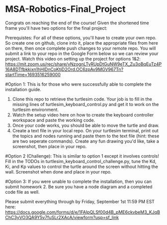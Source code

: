 # MSA-Robotics-Final_Project

Congrats on reaching the end of the course! Given the shortened time frame you'll have two options for the final project:

Prerequistes:
For all of these options, you'll have to create your own repo. So create one on github, clone into it, place the appropriate files from here on there, then once complete push changes to your remote repo.
You will submit a link to your repo in the Google Form below so we can review your project.
Watch this video on setting up the project for options 1&2: https://mit.zoom.us/rec/share/vNzognLTyRUpDtGuNW9eTX_Zu3oBqEuTz4P16A8DTfbkkixn1hHlDnCoKtjD2Ord.OC6zpAv9MGV967Tn?startTime=1693516259000

#Option 1:
This is for those who were successfully able to complete the installation guide. 
1. Clone this repo to retrieve the turtlesim code. Your job is to fill in the missing lines of turtlesim_keyboard_control.py and get it to work on the turtlesim environment.
2. Watch the setup video here on how to create the keyboard controller workspace and paste the working code.
3. Once your code works, you should be able to move the turtle and draw.
4. Create a text file in your local repo. On your turtlesim terminal, print out the topics and nodes running and paste them to the text file (hint: these are two seperate commands).
Create any fun drawing you'd like, take a screenshot, then place in your repo.

#Option 2 (Challenge):
This is similar to option 1 except it involves controls! Fill in the TODOs in turtlesim_keyboard_control_challenge.py, tune the Kd, Ki, and Kp values to control the turtle around the screen without hitting the wall. Screenshot when done and place in your repo.

#Option 3:
If you were unable to complete the installation, then you can submit homework 2. Be sure you have a node diagram and a completed code file as well.


Please submit everything through by Friday, September 1st 11:59 PM EST here: https://docs.google.com/forms/d/e/1FAIpQLSf00d4B_pME6ckvbeM3_KJqBChC3yVO3QA9Y5v7fuSLr2XAcA/viewform?usp=sf_link 

